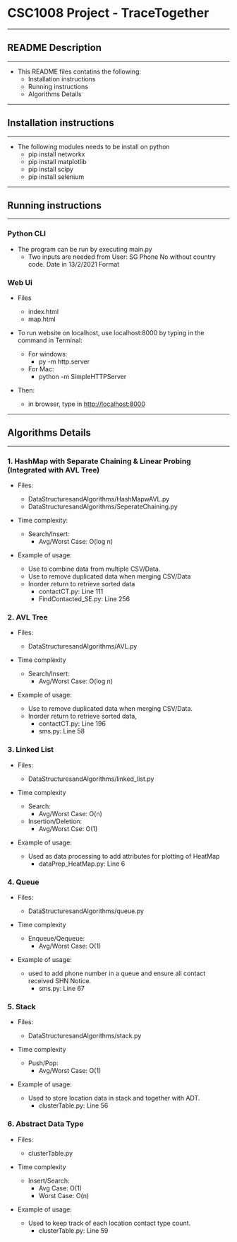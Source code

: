 # CSC1008 Project - TraceTogether

---

## README Description

---

- This README files contatins the following:
  - Installation instructions
  - Running instructions
  - Algorithms Details

---

## Installation instructions

---

- The following modules needs to be install on python
  - pip install networkx
  - pip install matplotlib
  - pip install scipy
  - pip install selenium

---

## Running instructions

---

### Python CLI

- The program can be run by executing main.py
  - Two inputs are needed from User: SG Phone No without country code. Date in 13/2/2021 Format

### Web Ui

- Files
  - index.html
  - map.html

- To run website on localhost, use localhost:8000 by typing in the command in Terminal:
  - For windows:
    - py -m http.server
  - For Mac:
    - python -m SimpleHTTPServer

- Then:
  - in browser, type in <http://localhost:8000>

---

## Algorithms Details

---

### 1. HashMap with Separate Chaining & Linear Probing (Integrated with AVL Tree)

- Files:
  - DataStructuresandAlgorithms/HashMapwAVL.py
  - DataStructuresandAlgorithms/SeperateChaining.py

- Time complexity:
  - Search/Insert:
    - Avg/Worst Case: O(log n)

- Example of usage:
  - Use to combine data from multiple CSV/Data.
  - Use to remove duplicated data when merging CSV/Data
  - Inorder return to retrieve sorted data
    - contactCT.py: Line 111
    - FindContacted_SE.py: Line 256

### 2. AVL Tree

- Files:
  - DataStructuresandAlgorithms/AVL.py

- Time complexity
  - Search/Insert:
    - Avg/Worst Case: O(log n)

- Example of usage:
  - Use to remove duplicated data when merging CSV/Data.
  - Inorder return to retrieve sorted data,
    - contactCT.py: Line 196
    - sms.py: Line 58

### 3.  Linked List

- Files:
  - DataStructuresandAlgorithms/linked_list.py

- Time complexity
  - Search:
    - Avg/Worst Case: O(n)
  - Insertion/Deletion:
    - Avg/Worst Cse: O(1)

- Example of usage:
  - Used as data processing to add attributes for plotting of HeatMap
    - dataPrep_HeatMap.py: Line 6

### 4. Queue

- Files:
  - DataStructuresandAlgorithms/queue.py

- Time complexity
  - Enqueue/Qequeue:
    - Avg/Worst Case: O(1)

- Example of usage:
  - used to add phone number in a queue and ensure all contact received SHN Notice.
    - sms.py: Line 67

### 5. Stack

- Files:
  - DataStructuresandAlgorithms/stack.py

- Time complexity
  - Push/Pop:
    - Avg/Worst Case: O(1)

- Example of usage:
  - Used to store location data in stack and together with ADT.
    - clusterTable.py: Line 56

### 6. Abstract Data Type

- Files:
  - clusterTable.py

- Time complexity
  - Insert/Search:
    - Avg Case: O(1)
    - Worst Case: O(n)

- Example of usage:
  - Used to keep track of each location contact type count.
    - clusterTable.py: Line 59
  